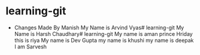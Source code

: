 # learning-git

- Changes Made By Manish 
My Name is Arvind Vyas# learning-git
My Name is Harsh Chaudhary# learning-git
My name is aman
prince
Hriday
this is riya
My name is Dev Gupta
my name is khushi
my name is deepak
I am Sarvesh
